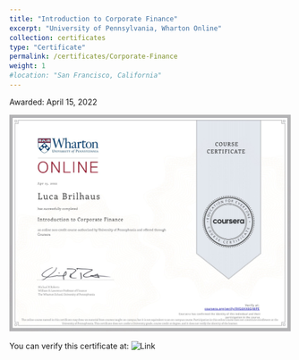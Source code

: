 ```yaml
---
title: "Introduction to Corporate Finance"
excerpt: "University of Pennsylvania, Wharton Online"
collection: certificates
type: "Certificate"
permalink: /certificates/Corporate-Finance
weight: 1
#location: "San Francisco, California"
---
```

Awarded: April 15, 2022

![Illustration Corporate Finance](/images/Introduction_to_corporate_finance.jpg)

You can verify this certificate at: ![Link](https://www.coursera.org/verify/9VG6HX6GJMPE)
